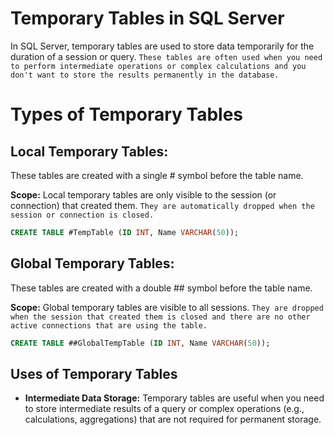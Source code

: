 # Temporary Tables in SQL Server

In SQL Server, temporary tables are used to store data temporarily for the duration of a session or query.
`These tables are often used when you need to perform intermediate operations or complex calculations and you don't want to store the results permanently in the database.`

# Types of Temporary Tables
## Local Temporary Tables:

These tables are created with a single # symbol before the table name.

**Scope:** Local temporary tables are only visible to the session (or connection) that created them. `They are automatically dropped when the session or connection is closed.`

```sql
CREATE TABLE #TempTable (ID INT, Name VARCHAR(50));
```

## Global Temporary Tables:

These tables are created with a double ## symbol before the table name.

**Scope:** Global temporary tables are visible to all sessions. `They are dropped when the session that created them is closed and there are no other active connections that are using the table.`

```sql
CREATE TABLE ##GlobalTempTable (ID INT, Name VARCHAR(50));
```

## Uses of Temporary Tables

- **Intermediate Data Storage:** Temporary tables are useful when you need to store intermediate results of a query or complex operations (e.g., calculations, aggregations) that are not required for permanent storage.

- **Performance Optimization:** They can improve performance by breaking a complex query into smaller parts, storing intermediate results, and referencing the temporary table later.

- **Data Transformation:** When performing transformations or cleansing of data, temporary tables can help store the transformed data before inserting it into permanent tables.

# How to Create, Execute, Alter & Drop a Temp Table

## Creating Temporary Tables

**Local Temporary Table:**
```sql
CREATE TABLE #TempTable (
    ID INT,
    Name VARCHAR(50)
);
```

**Global Temporary Table:**
```sql
CREATE TABLE ##GlobalTempTable (
    ID INT,
    Name VARCHAR(50)
);
```

## Inserting Data into Temporary Tables
```sql
INSERT INTO #TempTable (ID, Name)
VALUES (1, 'John'), (2, 'Jane');
```

## Executing Queries on Temporary Tables
```sql
SELECT * FROM #TempTable;
```

## Altering Temporary Tables
```sql
-- Add a new column

ALTER TABLE #TempTable ADD Age INT;

-- Modify an existing column (e.g., change data type)
ALTER TABLE #TempTable ALTER COLUMN Name VARCHAR(100);
```

## Dropping Temporary Tables
```sql
DROP TABLE #TempTable;
-- You don’t need to drop a local temporary table explicitly; SQL Server automatically drops it when the session ends.

-- Global temporary tables will be dropped when there are no active connections referring to them.
```

# How can i see my all Temp table in MSMS

### Using Object Explorer panel
You can check Under `database -> System Database -> Tempdb -> Temporary tables`

### Using Query
```sql
SELECT * 
FROM tempdb.sys.tables
WHERE name LIKE '#TempTable%';
```
